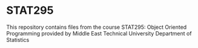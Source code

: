 # STAT295
This repository contains files from the course STAT295: Object Oriented Programming provided by Middle East Technical University Department of Statistics
